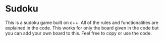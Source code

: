 # Sudoku
This is a sudoku game built on c++.
All of the rules and functionalities are explained in the code.
This works for only the board given in the code but you can add your own board to this.
Feel free to copy or use the code.
